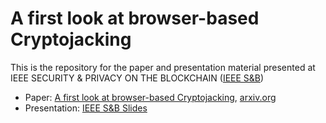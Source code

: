 # A first look at browser-based Cryptojacking

This is the repository for the paper and presentation material presented at IEEE SECURITY & PRIVACY ON THE BLOCKCHAIN ([IEEE S&B](http://ieee-sb2018.cs.ucl.ac.uk/))

- Paper: [A first look at browser-based Cryptojacking](/Paper/A%20first%20look%20at%20browser-based%20cryptojacking.pdf),  [arxiv.org](https://arxiv.org/abs/1803.02887)
- Presentation: [IEEE S&B Slides](/Presentation/Cryptojacking_IEEESB2018.pdf)

